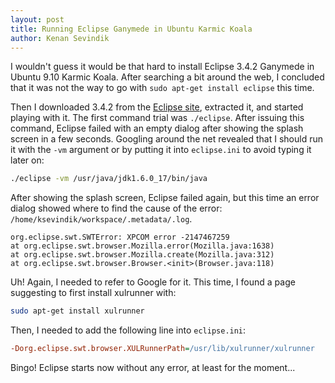 ```yaml
---
layout: post
title: Running Eclipse Ganymede in Ubuntu Karmic Koala
author: Kenan Sevindik
---
```


I wouldn't guess it would be that hard to install Eclipse 3.4.2 Ganymede in Ubuntu 9.10 Karmic Koala. After searching a 
bit around the web, I concluded that it was not the way to go with `sudo apt-get install eclipse` this time.

Then I downloaded 3.4.2 from the [Eclipse site](http://eclipse.ulak.net.tr/eclipseMirror/technology/epp/downloads/release/ganymede/SR2/eclipse-jee-ganymede-SR2-linux-gtk.tar.gz), 
extracted it, and started playing with it. The first command trial was 
`./eclipse`. After issuing this command, Eclipse failed with an empty dialog after showing the splash screen in a few 
seconds. Googling around the net revealed that I should run it with the `-vm` argument or by putting it into `eclipse.ini` 
to avoid typing it later on:

```bash
./eclipse -vm /usr/java/jdk1.6.0_17/bin/java
```

After showing the splash screen, Eclipse failed again, but this time an error dialog showed where to find the cause of 
the error: `/home/ksevindik/workspace/.metadata/.log`.

```stacktrace
org.eclipse.swt.SWTError: XPCOM error -2147467259
at org.eclipse.swt.browser.Mozilla.error(Mozilla.java:1638)
at org.eclipse.swt.browser.Mozilla.create(Mozilla.java:312)
at org.eclipse.swt.browser.Browser.<init>(Browser.java:118)
```

Uh! Again, I needed to refer to Google for it. This time, I found a page suggesting to first install xulrunner with:

```bash
sudo apt-get install xulrunner
```

Then, I needed to add the following line into `eclipse.ini`:

```ini
-Dorg.eclipse.swt.browser.XULRunnerPath=/usr/lib/xulrunner/xulrunner
```

Bingo! Eclipse starts now without any error, at least for the moment...



